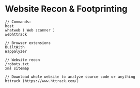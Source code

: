 # Website Recon & Footprinting



```
// Commands:
host
whatweb ( Web scanner )
webhttrack
```



```
// Browser extensions
BuiltWith
Wappalyzer
```



```
// Website recon
/robots.txt
xml sitemap
```



```
// Download whole website to analyze source code or anything
httrack (https://www.httrack.com/)
```
